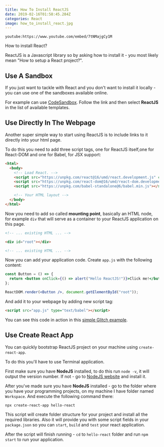 ```yaml
---
title: How To Install ReactJS
date: 2019-02-16T01:58:45.284Z
categories: React
image: how_to_install_react.jpg
---
```


`youtube:https://www.youtube.com/embed/7tNMajgCy1M`

How to install React?

ReactJS is a Javascript library so by asking how to install it - you most likely mean "How to setup a React project?".

## Use A Sandbox

If you just want to tackle with React and you don't want to install it locally - you can use one of the sandboxes available online.

For example can use [CodeSandbox](https://codesandbox.io/s). Follow the link and then select **ReactJS** in the list of available templates.

## Use Directly In The Webpage

Another super simple way to start using ReactJS is to include links to it directly into your html page.

To do this you need to add three script tags, one for ReactJS itself,one for React-DOM and one for Babel, for JSX support:

```html
<html>
  <body>
    <!-- Load React. -->
    <script src="https://unpkg.com/react@16/umd/react.development.js" crossorigin></script>
    <script src="https://unpkg.com/react-dom@16/umd/react-dom.development.js" crossorigin></script>
    <script src="https://unpkg.com/babel-standalone@6/babel.min.js"></script>

    <!-- Your HTML layout -->
  </body>
</html>
```

Now you need to add so called **mounting point**, basically an HTML node, for example `div` that will serve as a container to your ReactJS application on this page.

```html
<!-- ... existing HTML ... -->

<div id="root"></div>

<!-- ... existing HTML ... -->
```

Now you can add your application code. Create `app.js` with the following content:

```jsx
const Button = () => {
  return <button onClick={() => alert("Hello ReactJS!")}>Click me!</button>;
};

ReactDOM.render(<Button />, document.getElementById("root"));
```

And add it to your webpage by adding new script tag:

```html
<script src="app.js" type="text/babel"></script>
```

You can see this code in action in this [simple Glitch example](https://glitch.com/edit/#!/inline-react-example?path=app.js).

## Use Create React App

You can quickly bootstrap ReactJS project on your machine using `create-react-app`.

To do this you'll have to use Terminal application.

First make sure you have **NodeJS** installed, to do this run `node -v`, it will output the version number. If not - go to [NodeJS website](https://nodejs.org) and install it.

After you've made sure you have **NodeJS** installed - go to the folder where you have your programming projects, on my machine I have folder named `Workspace`. And execute the following command there:

```
npx create-react-app hello-react
```

This script will create folder structure for your project and install all the required libraries. Also it will provide you with some script fields in your `package.json` so you can `start`, `build` and `test` your react application.

After the script will finish running - `cd` to `hello-react` folder and run `npm start` to run your application.
